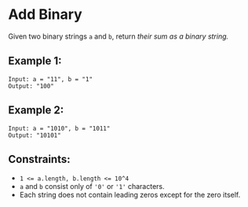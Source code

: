 # Add Binary

Given two binary strings `a` and `b`, return *their sum as a binary string.*

## Example 1:
```
Input: a = "11", b = "1"
Output: "100"
```

## Example 2:
```
Input: a = "1010", b = "1011"
Output: "10101"
```

## Constraints:
- `1 <= a.length, b.length <= 10^4`
- `a` and `b` consist only of `'0'` or `'1'` characters.
- Each string does not contain leading zeros except for the zero itself.